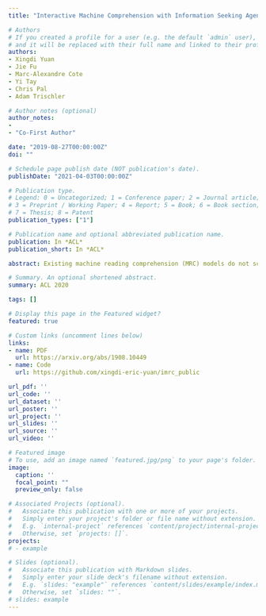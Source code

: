 ```yaml
---
title: "Interactive Machine Comprehension with Information Seeking Agents"

# Authors
# If you created a profile for a user (e.g. the default `admin` user), write the username (folder name) here 
# and it will be replaced with their full name and linked to their profile.
authors:
- Xingdi Yuan
- Jie Fu
- Marc-Alexandre Cote
- Yi Tay
- Chris Pal
- Adam Trischler

# Author notes (optional)
author_notes:
- 
- "Co-First Author"

date: "2019-08-27T00:00:00Z"
doi: ""

# Schedule page publish date (NOT publication's date).
publishDate: "2021-04-03T00:00:00Z"

# Publication type.
# Legend: 0 = Uncategorized; 1 = Conference paper; 2 = Journal article;
# 3 = Preprint / Working Paper; 4 = Report; 5 = Book; 6 = Book section;
# 7 = Thesis; 8 = Patent
publication_types: ["1"]

# Publication name and optional abbreviated publication name.
publication: In *ACL*
publication_short: In *ACL*

abstract: Existing machine reading comprehension (MRC) models do not scale effectively to real-world applications like web-level information retrieval and question answering (QA). We argue that this stems from the nature of MRC datasets most of these are static environments wherein the supporting documents and all necessary information are fully observed. In this paper, we propose a simple method that reframes existing MRC datasets as interactive, partially observable environments. Specifically, we "occlude" the majority of a document's text and add context-sensitive commands that reveal "glimpses" of the hidden text to a model. We repurpose SQuAD and NewsQA as an initial case study, and then show how the interactive corpora can be used to train a model that seeks relevant information through sequential decision making. We believe that this setting can contribute in scaling models to web-level QA scenarios.

# Summary. An optional shortened abstract.
summary: ACL 2020

tags: []

# Display this page in the Featured widget?
featured: true

# Custom links (uncomment lines below)
links:
- name: PDF
  url: https://arxiv.org/abs/1908.10449
- name: Code
  url: https://github.com/xingdi-eric-yuan/imrc_public

url_pdf: ''
url_code: ''
url_dataset: ''
url_poster: ''
url_project: ''
url_slides: ''
url_source: ''
url_video: ''

# Featured image
# To use, add an image named `featured.jpg/png` to your page's folder. 
image:
  caption: ''
  focal_point: ""
  preview_only: false

# Associated Projects (optional).
#   Associate this publication with one or more of your projects.
#   Simply enter your project's folder or file name without extension.
#   E.g. `internal-project` references `content/project/internal-project/index.md`.
#   Otherwise, set `projects: []`.
projects:
# - example

# Slides (optional).
#   Associate this publication with Markdown slides.
#   Simply enter your slide deck's filename without extension.
#   E.g. `slides: "example"` references `content/slides/example/index.md`.
#   Otherwise, set `slides: ""`.
# slides: example
---
```


<!-- {{% callout note %}}
Till our submission time, 29 Nov. 2019, our method is the first single model that outperforms the single human performance and achieves the best performance on the [official NQ](https://ai.google.com/research/NaturalQuestions/leaderboard) leaderboard. 
{{% /callout %}} -->

<!-- {{% callout note %}}
Create your slides in Markdown - click the *Slides* button to check out the example.
{{% /callout %}} -->

<!-- Supplementary notes can be added here, including [code, math, and images](https://wowchemy.com/docs/writing-markdown-latex/). -->
